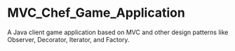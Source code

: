 # MVC_Chef_Game_Application
A Java client game application based on MVC and other design patterns like Observer, Decorator, Iterator, and Factory.
